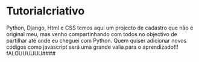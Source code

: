 # Tutorialcriativo
Python, Django, Html e CSS temos aqui um projecto de cadastro que não é original meu, mas venho compartinhando com todos no objectivo de partilhar até onde eu cheguei com Python.
Quem quiser adicionar novos códigos como javascript será uma grande valia para o aprendizado!!!
fALOUUUUUU####
